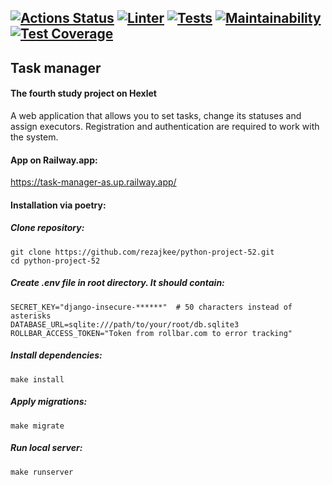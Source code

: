 [![Actions Status](https://github.com/rezajkee/python-project-52/workflows/hexlet-check/badge.svg)](https://github.com/rezajkee/python-project-52/actions)
[![Linter](https://github.com/rezajkee/python-project-52/actions/workflows/linter.yml/badge.svg?branch=main)](https://github.com/rezajkee/python-project-52/actions/workflows/linter.yml)
[![Tests](https://github.com/rezajkee/python-project-52/actions/workflows/test.yml/badge.svg?branch=main)](https://github.com/rezajkee/python-project-52/actions/workflows/test.yml)
[![Maintainability](https://api.codeclimate.com/v1/badges/0e671059313f10ee4207/maintainability)](https://codeclimate.com/github/rezajkee/python-project-52/maintainability)
[![Test Coverage](https://api.codeclimate.com/v1/badges/0e671059313f10ee4207/test_coverage)](https://codeclimate.com/github/rezajkee/python-project-52/test_coverage)
-----------
## Task manager

#### The fourth study project on Hexlet

A web application that allows you to set tasks, change its statuses and 
assign executors. Registration and authentication are required to work with 
the system.

#### App on Railway.app:

https://task-manager-as.up.railway.app/

#### Installation via poetry:

##### Clone repository:
```
git clone https://github.com/rezajkee/python-project-52.git
cd python-project-52
```

##### Create .env file in root directory. It should contain:
```
SECRET_KEY="django-insecure-******"  # 50 characters instead of asterisks
DATABASE_URL=sqlite:///path/to/your/root/db.sqlite3
ROLLBAR_ACCESS_TOKEN="Token from rollbar.com to error tracking"
```

##### Install dependencies:
```
make install
```

##### Apply migrations:
```
make migrate
```

##### Run local server:
```
make runserver
```